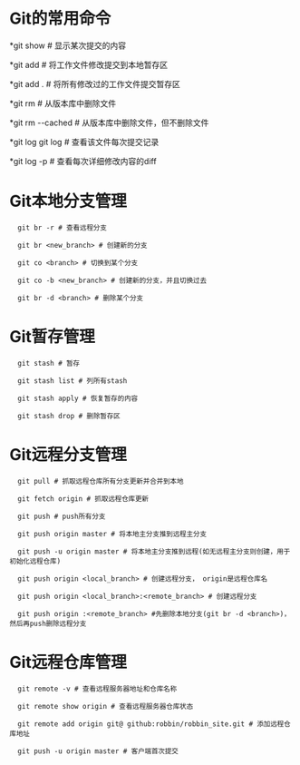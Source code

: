 # Git的常用命令

*git show # 显示某次提交的内容
 
*git add <file> # 将工作文件修改提交到本地暂存区

*git add . # 将所有修改过的工作文件提交暂存区

*git rm <file> # 从版本库中删除文件

*git rm <file> --cached # 从版本库中删除文件，但不删除文件

*git log git log <file> # 查看该文件每次提交记录

*git log -p <file> # 查看每次详细修改内容的diff

# Git本地分支管理

      git br -r # 查看远程分支

      git br <new_branch> # 创建新的分支

      git co <branch> # 切换到某个分支

      git co -b <new_branch> # 创建新的分支，并且切换过去

      git br -d <branch> # 删除某个分支

# Git暂存管理

      git stash # 暂存

      git stash list # 列所有stash

      git stash apply # 恢复暂存的内容

      git stash drop # 删除暂存区

# Git远程分支管理

      git pull # 抓取远程仓库所有分支更新并合并到本地

      git fetch origin # 抓取远程仓库更新
      
      git push # push所有分支

      git push origin master # 将本地主分支推到远程主分支

      git push -u origin master # 将本地主分支推到远程(如无远程主分支则创建，用于初始化远程仓库)

      git push origin <local_branch> # 创建远程分支， origin是远程仓库名

      git push origin <local_branch>:<remote_branch> # 创建远程分支

      git push origin :<remote_branch> #先删除本地分支(git br -d <branch>)，然后再push删除远程分支

# Git远程仓库管理

      git remote -v # 查看远程服务器地址和仓库名称

      git remote show origin # 查看远程服务器仓库状态

      git remote add origin git@ github:robbin/robbin_site.git # 添加远程仓库地址

      git push -u origin master # 客户端首次提交

